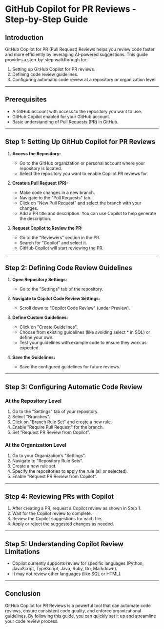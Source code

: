 # **GitHub Copilot for PR Reviews - Step-by-Step Guide**

## **Introduction**

GitHub Copilot for PR (Pull Request) Reviews helps you review code faster and more efficiently by leveraging AI-powered suggestions. This guide provides a step-by-step walkthrough for:

1. Setting up GitHub Copilot for PR reviews.
2. Defining code review guidelines.
3. Configuring automatic code review at a repository or organization level.

---

## **Prerequisites**

* A GitHub account with access to the repository you want to use.
* GitHub Copilot enabled for your GitHub account.
* Basic understanding of Pull Requests (PR) in GitHub.

---

## **Step 1: Setting Up GitHub Copilot for PR Reviews**

1. **Access the Repository:**

   * Go to the GitHub organization or personal account where your repository is located.
   * Select the repository you want to enable Copilot PR reviews for.

2. **Create a Pull Request (PR):**

   * Make code changes in a new branch.
   * Navigate to the "Pull Requests" tab.
   * Click on "New Pull Request" and select the branch with your changes.
   * Add a PR title and description. You can use Copilot to help generate the description.

3. **Request Copilot to Review the PR:**

   * Go to the "Reviewers" section in the PR.
   * Search for "Copilot" and select it.
   * GitHub Copilot will start reviewing the PR.

---

## **Step 2: Defining Code Review Guidelines**

1. **Open Repository Settings:**

   * Go to the "Settings" tab of the repository.

2. **Navigate to Copilot Code Review Settings:**

   * Scroll down to "Copilot Code Review" (under Preview).

3. **Define Custom Guidelines:**

   * Click on "Create Guidelines".
   * Choose from existing guidelines (like avoiding select \* in SQL) or define your own.
   * Test your guidelines with example code to ensure they work as expected.

4. **Save the Guidelines:**

   * Save the configured guidelines for future reviews.

---

## **Step 3: Configuring Automatic Code Review**

### **At the Repository Level**

1. Go to the "Settings" tab of your repository.
2. Select "Branches".
3. Click on "Branch Rule Set" and create a new rule.
4. Enable "Require Pull Request" for the branch.
5. Set "Request PR Review from Copilot".

### **At the Organization Level**

1. Go to your Organization’s "Settings".
2. Navigate to "Repository Rule Sets".
3. Create a new rule set.
4. Specify the repositories to apply the rule (all or selected).
5. Enable "Request PR Review from Copilot".

---

## **Step 4: Reviewing PRs with Copilot**

1. After creating a PR, request a Copilot review as shown in Step 1.
2. Wait for the Copilot review to complete.
3. Review the Copilot suggestions for each file.
4. Apply or reject the suggested changes as needed.

---

## **Step 5: Understanding Copilot Review Limitations**

* Copilot currently supports review for specific languages (Python, JavaScript, TypeScript, Java, Ruby, Go, Markdown).
* It may not review other languages (like SQL or HTML).

---

## **Conclusion**

GitHub Copilot for PR Reviews is a powerful tool that can automate code reviews, ensure consistent code quality, and enforce organizational guidelines. By following this guide, you can quickly set it up and streamline your code review process.


